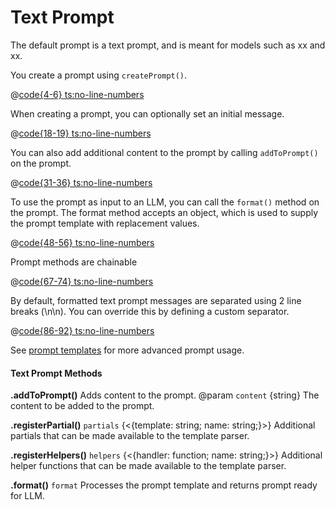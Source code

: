# Text Prompt
The default prompt is a text prompt, and is meant for models such as xx and xx. 

You create a prompt using `createPrompt()`.

<PromptOutput example="prompt.text.exampleCreateTextPrompt">

@[code{4-6} ts:no-line-numbers](../../examples/prompt/text.ts)
</PromptOutput>


When creating a prompt, you can optionally set an initial message.

<PromptOutput example="prompt.text.exampleCreateTextPromptWithInitial">

@[code{18-19} ts:no-line-numbers](../../examples/prompt/text.ts)
</PromptOutput>


You can also add additional content to the prompt by calling `addToPrompt()` on the prompt.

<PromptOutput example="prompt.text.exampleCreateTextPromptAddToPrompt">

@[code{31-36} ts:no-line-numbers](../../examples/prompt/text.ts)
</PromptOutput>


To use the prompt as input to an LLM, you can call the `format()` method on the prompt. The format method accepts an object, which is used to supply the prompt template with replacement values.

<PromptOutput example="prompt.text.exampleCreateTextPromptFormat">

@[code{48-56} ts:no-line-numbers](../../examples/prompt/text.ts)
</PromptOutput>


Prompt methods are chainable
<PromptOutput example="prompt.text.exampleCreateTextPromptChainable">

@[code{67-74} ts:no-line-numbers](../../examples/prompt/text.ts)
</PromptOutput>


By default, formatted text prompt messages are separated using 2 line breaks (\\n\\n). You can override this by defining a custom separator.

<PromptOutput example="prompt.text.exampleCreateTextPromptCustomDelimiter">

@[code{86-92} ts:no-line-numbers](../../examples/prompt/text.ts)
</PromptOutput>

See [prompt templates](/prompt/advanced.html) for more advanced prompt usage.

#### Text Prompt Methods

**.addToPrompt()**
Adds content to the prompt.
@param `content` {string} The content to be added to the prompt.

**.registerPartial()**
`partials` {<{template: string; name: string;}>} Additional partials that can be made available to the template parser.

**.registerHelpers()**
`helpers` {<{handler: function; name: string;}>} Additional helper functions that can be made available to the template parser.

**.format()**
`format`
Processes the prompt template and returns prompt ready for LLM.